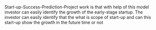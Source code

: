  Start-up-Success-Prediction-Project
 work is that with help of this model investor can easily identify the growth of the early-stage startup. The investor can easily identify that the what is scope of start-up and can this start-up show the growth 
 in the future time or not

 
